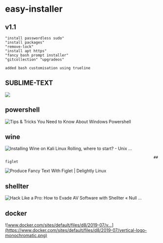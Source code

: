 #                       easy-installer 

## v1.1 
```
"install passwordless sudo" 
"install packages" 
"remove-lock" 
"install apt https" 
"fancy bash prompt installer"
"gitcollection" "upgradeos"

added bash customisation using trueline
```

##                                SUBLIME-TEXT

![](https://cdn.worldvectorlogo.com/logos/sublime-text.svg)

##                                        powershell 

![Tips & Tricks You Need to Know About Windows Powershell](https://www.partitionwizard.com/images/uploads/articles/2019/09/windows-powershell/windows-powershell-thumbnail.jpg)

## 											wine 

![Installing Wine on Kali Linux Rolling, where to start? - Unix ...](https://i.stack.imgur.com/rKp28.png)

                                                                        ##                                            figlet

 ![Produce Fancy Text With Figlet | Delightly Linux](https://delightlylinux.files.wordpress.com/2014/05/figlet.png?w=584) 



##                                            shellter

![Hack Like a Pro: How to Evade AV Software with Shellter « Null ...](https://img.wonderhowto.com/img/65/22/63590719894094/0/hack-like-pro-evade-av-software-with-shellter.w1456.jpg)

 

##                                     docker

![www.docker.com/sites/default/files/d8/2019-07/v...](https://www.docker.com/sites/default/files/d8/2019-07/vertical-logo-monochromatic.png)


